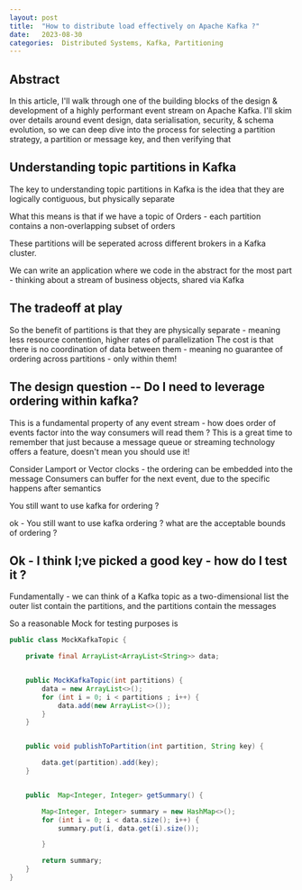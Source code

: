 ```yaml
---
layout: post
title:  "How to distribute load effectively on Apache Kafka ?"
date:   2023-08-30 
categories:  Distributed Systems, Kafka, Partitioning
---
```


## Abstract

In this article, I'll walk through one of the building blocks of the design & development of a highly performant event stream on Apache Kafka. 
I'll skim over details around event design, data serialisation, security, & schema evolution,
so we can deep dive into the process for selecting a partition strategy, a partition or message key, and then verifying that 

## Understanding topic partitions in Kafka

The key to understanding topic partitions in Kafka is the idea that they are logically contiguous, but physically separate

What this means is that if we have a topic of Orders - each partition contains a non-overlapping subset of orders 

These partitions will be seperated across different brokers in a Kafka cluster. 

We can write an application where we code in the abstract for the most part - thinking about a stream of business objects, shared via Kafka


## The tradeoff at play


So the benefit of partitions is that they are physically separate - meaning less resource contention, higher rates of parallelization
The cost is that there is no coordination of data between them - meaning no guarantee of ordering across partitions - only within them! 



## The design question -- Do I need to leverage ordering within kafka? 

This is a fundamental property of any event stream - how does order of events factor into the way consumers will read them ? 
This is a great time to remember that just because a message queue or streaming technology offers a feature, doesn't mean you should use it! 

Consider Lamport or Vector clocks - the ordering can be embedded into the message
Consumers can buffer for the next event, due to the specific happens after semantics

You still want to use kafka for ordering ? 


ok - You still want to use kafka ordering ?  what are the acceptable bounds of ordering ? 



## Ok - I think I;ve picked a good key - how do I test it ? 

Fundamentally - we can think of a Kafka topic as a two-dimensional list 
 the outer list contain the partitions, and the partitions contain the messages

So a reasonable Mock for testing purposes is 
```java
public class MockKafkaTopic {

    private final ArrayList<ArrayList<String>> data;


    public MockKafkaTopic(int partitions) {
        data = new ArrayList<>();
        for (int i = 0; i < partitions ; i++) {
            data.add(new ArrayList<>());
        }
    }


    public void publishToPartition(int partition, String key) {

        data.get(partition).add(key);
    }


    public  Map<Integer, Integer> getSummary() {

        Map<Integer, Integer> summary = new HashMap<>();
        for (int i = 0; i < data.size(); i++) {
            summary.put(i, data.get(i).size());

        }

        return summary;
    }
}

```














